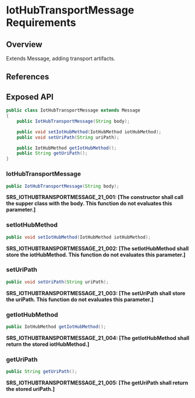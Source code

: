 # IotHubTransportMessage Requirements

## Overview

Extends Message, adding transport artifacts.

## References

## Exposed API

```java
public class IotHubTransportMessage extends Message
{
    public IotHubTransportMessage(String body);

    public void setIotHubMethod(IotHubMethod iotHubMethod);
    public void setUriPath(String uriPath);

    public IotHubMethod getIotHubMethod();
    public String getUriPath();
}
```


### IotHubTransportMessage
```java
public IotHubTransportMessage(String body);
```
**SRS_IOTHUBTRANSPORTMESSAGE_21_001: [**The constructor shall call the supper class with the body. This function do not evaluates this parameter.**]**  


### setIotHubMethod
```java
public void setIotHubMethod(IotHubMethod iotHubMethod);
```
**SRS_IOTHUBTRANSPORTMESSAGE_21_002: [**The setIotHubMethod shall store the iotHubMethod. This function do not evaluates this parameter.**]**  


### setUriPath
```java
public void setUriPath(String uriPath);
```
**SRS_IOTHUBTRANSPORTMESSAGE_21_003: [**The setUriPath shall store the uriPath. This function do not evaluates this parameter.**]**  


### getIotHubMethod
```java
public IotHubMethod getIotHubMethod();
```
**SRS_IOTHUBTRANSPORTMESSAGE_21_004: [**The getIotHubMethod shall return the stored iotHubMethod.**]**  


### getUriPath
```java
public String getUriPath();
```
**SRS_IOTHUBTRANSPORTMESSAGE_21_005: [**The getUriPath shall return the stored uriPath.**]**  
